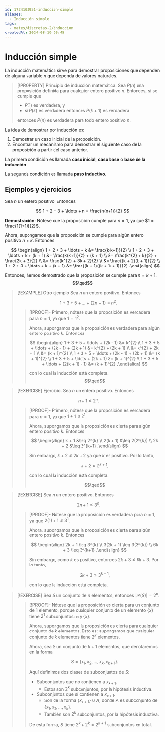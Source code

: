 ```yaml
---
id: 1724103951-induccion-simple
aliases:
  - Inducción simple
tags:
  - mates/discretas-2/induccion
createdAt: 2024-08-19 16:45
---
```


# Inducción simple

La inducción matemática sirve para demostrar proposiciones que dependen de alguna variable $n$ que dependa de valores naturales.

> [!PROPERTY] Principio de inducción matemática.
> Sea $P(n)$ una proposición definida para cualquier entero positivo $n$. Entonces, si se cumple que
> 
> - $P(1)$ es verdadera, y
> - si $P(k)$ es verdadera entonces $P(k + 1)$ es verdadera
> 
> entonces $P(n)$ es verdadera para todo entero positivo $n$.

La idea de demostrar por inducción es:

1. Demostrar un caso inicial de la proposición.
2. Encontrar un mecanismo para demostrar el siguiente caso de la proposición a partir del caso anterior.

La primera condición es llamada **caso inicial**, **caso base** o **base de la inducción**.

La segunda condición es llamada **paso inductivo**.

## Ejemplos y ejercicios

Sea $n$ un entero positivo. Entonces

$$
1 + 2 + 3 + \ldots + n = \frac{n(n+1)}{2}
$$

**Demostración**: Nótese que la proposición cumple para $n = 1$, ya que $1 = \frac{1(1+1)}{2}$.

Ahora, supongamos que la proposición se cumple para algún entero positivo $n = k$. Entonces

$$
\begin{align}
1 + 2 + 3 + \ldots + k &= \frac{k(k+1)}{2} \\
1 + 2 + 3 + \ldots + k + (k + 1) &= \frac{k(k+1)}{2} + (k + 1) \\
&= \frac{k^{2} + k}{2} + \frac{2k + 2}{2} \\
&= \frac{k^{2} + 3k + 2}{2} \\
&= \frac{(k + 2)(k + 1)}{2} \\
1 + 2 + 3 + \ldots + k + (k + 1) &= \frac{(k + 1)((k + 1) + 1)}{2}
.\end{align}
$$

Entonces, hemos demostrado que la proposición se cumple para $n = k + 1$.
$$\qed$$

> [!EXAMPLE] Otro ejemplo
> Sea $n$ un entero positivo. Entonces
> 
> $$
> 1 + 3 + 5 + \ldots + (2n - 1) = n^{2}
> .$$
> 
> > [!PROOF]-
> > Primero, nótese que la proposición es verdadera para $n = 1$, ya que $1 = 1^{2}$.
> > 
> > Ahora, supongamos que la proposición es verdadera para algún entero positivo $k$. Entonces
> > 
> > $$
> > \begin{align}
> > 1 + 3 + 5 + \ldots + (2k - 1) &= k^{2} \\
> > 1 + 3 + 5 + \ldots + (2k - 1) + (2k + 1) &= k^{2} + (2k + 1) \\
> > &= k^{2} + 2k + 1 \\
> > &= (k + 1)^{2} \\
> > 1 + 3 + 5 + \ldots + (2k - 1) + (2k + 1) &= (k + 1)^{2} \\
> > 1 + 3 + 5 + \ldots + (2k + 1) &= (k + 1)^{2} \\
> > 1 + 3 + 5 + \ldots + (2(k + 1) - 1) &= (k + 1)^{2}
> > ,\end{align}
> > $$
> > 
> > con lo cual la inducción está completa.
> > $$\qed$$

> [!EXERCISE] Ejercicio.
> Sea $n$ un entero positivo. Entonces
> 
> $$
> n + 1 \leq 2^{n}
> .$$
> 
> > [!PROOF]-
> > Primero, nótese que la proposición es verdadera para $n = 1$, ya que $1 + 1 \leq 2^{1}$.
> > 
> > Ahora, supongamos que la proposición es cierta para algún entero positivo $k$. Entonces
> > 
> > $$
> > \begin{align}
> > k + 1 &\leq 2^{k} \\
> > 2(k + 1) &\leq 2(2^{k}) \\
> > 2k + 2 &\leq 2^{k+1}
> > .\end{align}
> > $$
> > 
> > Sin embargo, $k + 2 \leq 2k + 2$ ya que $k$ es positivo. Por lo tanto,
> > 
> > $$
> > k + 2 \leq 2^{k+1}
> > ,$$
> > 
> > con lo cual la inducción está completa.
> > 
> > $$\qed$$

> [!EXERCISE]
> Sea $n$ un entero positivo. Entonces
> 
> $$
> 2n + 1 \leq 3^{n}
> .$$
> 
> > [!PROOF]-
> > Nótese que la proposición es verdadera para $n = 1$, ya que $2(1) + 1 \leq 3^{1}$.
> > 
> > Ahora, supongamos que la proposición es cierta para algún entero positivo $k$. Entonces
> > 
> > $$
> > \begin{align}
> > 2k + 1 \leq 3^{k} \\
> > 3(2k + 1) \leq 3(3^{k}) \\
> > 6k + 3 \leq 3^{k+1}
> > .\end{align}
> > $$
> > 
> > Sin embargo, como $k$ es positivo, entonces $2k + 3 \leq 6k + 3$. Por lo tanto,
> > 
> > $$
> > 2k + 3 \leq 3^{k+1}
> > ,$$
> > 
> > con lo que la inducción está completa.

> [!EXERCISE]
> Sea $S$ un conjunto de $n$ elementos, entonces $|\operatorname{\mathscr{P}}(S)| = 2^{n}$.
> 
> > [!PROOF]-
> > Nótese que la proposición es cierta para un conjunto de $1$ elemento, porque cualquier conjunto de un elemento $\left\{ x \right\}$ tiene $2^{1}$ subconjuntos: $\varnothing$ y $\left\{ x \right\}$.
> > 
> > Ahora, supongamos que la proposición es cierta para cualquier conjunto de $k$ elementos. Esto es: supongamos que cualquier conjunto de $k$ elementos tiene $2^{k}$ elementos.
> > 
> > Ahora, sea $S$ un conjunto de $k+1$ elementos, que denotaremos en la forma
> > 
> > $$
> > S = \left\{ x_{1}, x_{2}, \ldots, x_{k}, x_{k+1} \right\} 
> > .$$
> > 
> > Aquí definimos dos clases de subconjuntos de $S$:
> > 
> > - Subconjuntos que no contienen a $x_{k+1}$.
> > 	- Estos son $2^{k}$ subconjuntos, por la hipótesis inductiva.
> > - Subconjuntos que sí contienen a $x_{x+1}$.
> > 	- Son de la forma $\left\{ x_{x+1} \right\} \cup A$, donde $A$ es subconjunto de $\left\{ x_{1},x_{2},\ldots,x_{k} \right\}$.
> > 	- También son $2^{k}$ subconjuntos, por la hipótesis inductiva.
> > 
> > De esta forma, $S$ tiene $2^{k} + 2^{k} = 2^{k+1}$ subconjuntos en total.
